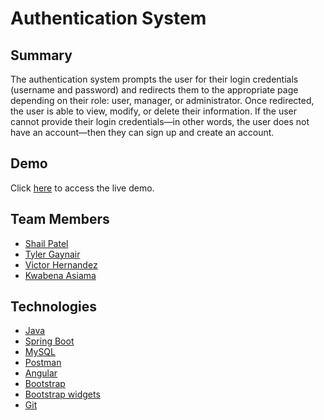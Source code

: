 # Authentication System

## Summary
The authentication system prompts the user for their login credentials (username and password) and redirects them to the appropriate page depending on their role: user, manager, or administrator. Once redirected, the user is able to view, modify, or delete their information. If the user cannot provide their login credentials—in other words, the user does not have an account—then they can sign up and create an account.

## Demo
Click [here](authentication-system.s3-website.us-east-2.amazonaws.com) to access the live demo.

## Team Members
* [Shail Patel](https://github.com/shailpatel5)
* [Tyler Gaynair](https://github.com/CSTyy)
* [Victor Hernandez](https://github.com/vichdz97)
* [Kwabena Asiama](https://github.com/kasiama1)

## Technologies
* [Java](https://www.java.com/)
* [Spring Boot](https://spring.io/)
* [MySQL](https://www.mysql.com)
* [Postman](https://www.postman.com/)
* [Angular](https://angular.io)
* [Bootstrap](https://getbootstrap.com/)
* [Bootstrap widgets](https://ng-bootstrap.github.io/#/home)
* [Git](https://git-scm.com)
